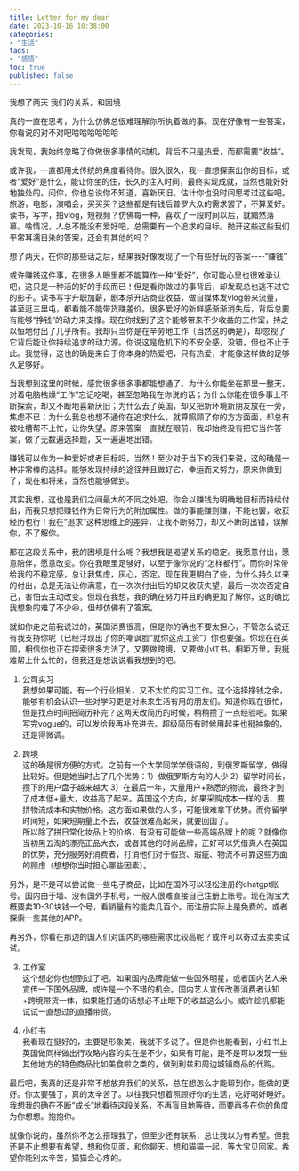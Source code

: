 ```yaml
---
title: Letter for my dear
date: 2023-10-16 10:38:00
categories:
- "生活"
tags:
- "感悟"
toc: true
published: false
---
```

我想了两天 我们的关系，和困境
  
真的一直在思考，为什么仿佛总很难理解你所执着做的事。现在好像有一些答案，你看说的对不对吧哈哈哈哈哈哈
  
我发现，我始终忽略了你做很多事情的动机，背后不只是热爱，而都需要“收益”。
  
或许我，一直都用太传统的角度看待你。很久很久，我一直想探索出你的目标，或者“爱好”是什么，能让你坐的住，长久的注入时间，最终实现成就，当然也能好好地独处的。问你，你也总说你不知道，喜新厌旧。估计你也没时间思考过这些吧。旅游，电影，演唱会，买买买？这些都是有钱后普罗大众的需求罢了，不算爱好。读书，写字，拍vlog，短视频？仿佛每一种，喜欢了一段时间以后，就黯然落幕。啥情况，人总不能没有爱好吧，总需要有一个追求的目标。抛开这些这些我们平常耳濡目染的答案，还会有其他的吗？
  
想了两天，在你的那些话之后，结果我好像发现了一个有些好玩的答案----“赚钱”
  
或许赚钱这件事，在很多人眼里都不能算作一种“爱好”，你可能心里也很难承认吧，这只是一种活的好的手段而已！但是看你做过的事背后，却发现总也逃不过它的影子。读书写字升职加薪，剧本杀开店商业收益，做自媒体发vlog带来流量，甚至逛三里屯，都看能不能带货赚差价。很多爱好的新鲜感渐渐消失后，背后总要有能够“挣钱”的动力来支撑。现在你找到了这个能够带来不少收益的工作室，持之以恒地付出了几乎所有。我却只当你是在辛劳地工作（当然这的确是），却忽视了它背后能让你持续追求的动力源。你说这是危机下的不安全感，没错，但也不止于此。我觉得，这也的确是来自于你本身的热爱吧，只有热爱，才能像这样做的足够久足够好。
  
当我想到这里的时候，感觉很多很多事都能想通了。为什么你能坐在那里一整天，对着电脑枯燥“工作”忘记吃喝，甚至忽略我在你说的话；为什么你能在很多事上不断探索，却又不断地喜新厌旧；为什么去了英国，却又把新环境新朋友放在一旁，焦虑不已；为什么我总也想不通你在追求什么，就算照顾了你的方方面面，却总有被吐槽帮不上忙，让你失望。原来答案一直就在眼前，我却始终没有把它当作答案，做了无数遍选择题，又一遍遍地出错。
  
赚钱可以作为一种爱好或者目标吗，当然！至少对于当下的我们来说，这的确是一种非常棒的选择。能够发现持续的途径并且做好它，幸运而又努力，原来你做到了，现在和将来，当然也能够做到。
  
其实我想，这也是我们之间最大的不同之处吧。你会以赚钱为明确地目标而持续付出，而我只想把赚钱作为日常行为的附加属性。做的事能赚则赚，不能也罢，收获经历也行！我在“追求”这种思维上的差异，让我不断努力，却又不断的出错，误解你，不了解你。
  
那在这段关系中，我的困境是什么呢？我想我是渴望关系的稳定。我愿意付出，愿意陪伴，愿意改变。你在我眼里足够好，以至于像你说的“怎样都行”。而你时常带给我的不稳定感，总让我焦虑，灰心，否定。现在我更明白了些，为什么持久以来的付出，总是无法让你满意，在一次次付出后的却又收获失望，最后一次次否定自己，害怕去主动改变。但现在我想，我的确在努力并且的确更加了解你，这的确比我想象的难了不少😆，但却仿佛有了答案。
    
   
就如你走之前我说过的，英国消费很高，但是你的确也不要太担心，不管怎么说还有我支持你呢（已经浮现出了你的嘲讽脸“就你这点工资”）你也要强。你现在在英国，相信你也正在探索很多方法了，又要做跨境，又要做小红书。相距万里，我挺难帮上什么忙的，但我还是想说说看我想到的吧。
   
1. 公司实习   
我想如果可能，有一个行业相关，又不太忙的实习工作。这个选择挣钱之余，能够有机会认识一些对学习更是对未来生活有用的朋友们。知道你现在很忙，但是找点时间把简历补完？这两天改简历的时候，稍稍攒了一点经验吧。如果写完vogue的，可以发给我再补充进去。超级简历有时候用起来也挺抽象的，还是得微调。    
  
2. 跨境  
这的确是很方便的方式。之前有一个大学同学学俄语的，到俄罗斯留学，做得比较好。但是她当时占了几个优势：1）做俄罗斯方向的人少 2）留学时间长，攒下的用户盘子越来越大 3）在最后一年，大量用户+熟悉的物流，最终才到了成本低+量大，收益高了起来。英国这个方向，如果采购成本一样的话，要拼物流成本和实物价格。这方面如果做的人多，可能很难拿下优势。而你留学时间短，如果短期量上不去，收益很难高起来，就要回国了。   
所以除了拼日常化妆品上的价格，有没有可能做一些高端品牌上的呢？就像你当初黑五淘的漂亮正品大衣，或者其他的时尚品牌，正好可以凭借真人在英国的优势，充分服务好消费者，打消他们对于假货、瑕疵、物流不可靠这些方面的顾虑（想想你当时担心哪些因素）。      
  
另外，是不是可以尝试做一些电子商品，比如在国外可以轻松注册的chatgpt账号。国内由于墙、没有国外手机号，一般人很难直接自己注册上账号。现在淘宝大概要卖10-30块钱一个号，看销量有的能卖几百个。而注册实际上是免费的。或者探索一些其他的APP。
    
再另外，你看在那边的国人们对国内的哪些需求比较高呢？或许可以寄过去卖卖试试。
   
3. 工作室  
这个想必你也想到过了吧。如果国内品牌能做一些国外明星，或者国内艺人来宣传一下国外品牌，或许是一个不错的机会。国内艺人宣传改善消费者认知+跨境带货一体，如果能打通的话想必不止眼下的收益这么小。或许趁机都能试试一直想过的直播带货。
  
4. 小红书    
我看现在挺好的，主要是形象美，我就不多说了。但是你也能看到，小红书上英国做同样做出行攻略内容的实在是不少，如果有可能，是不是可以发现一些其他地方的特色商品比如美食啦之类的，做到利兹和周边城镇商品的代购。   
   
最后吧，我真的还是非常不想放弃我们的关系，总在想怎么才能帮到你，能做的更好。你太要强了，真的太辛苦了。以往我只想着照顾好你的生活，吃好喝好睡好。我想我的确在不断“成长”地看待这段关系，不再盲目地等待，而要再多在你的角度为你想想。抱抱你。
   
就像你说的，虽然你不怎么搭理我了，但至少还有联系，总让我以为有希望。但我还是不止想要有希望，想和你见面，和你聊天。想和猫猫一起，等大宝贝回家。希望你能别太辛苦，猫猫会心疼的。
 

